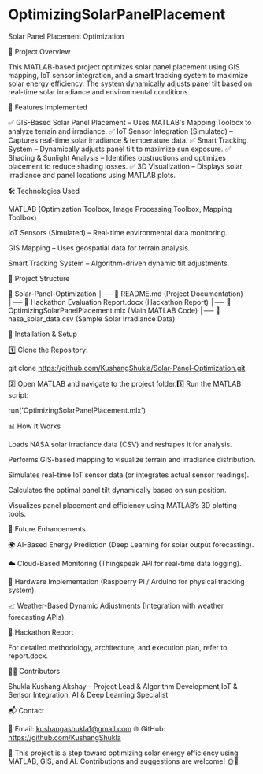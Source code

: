 # OptimizingSolarPanelPlacement
Solar Panel Placement Optimization

📌 Project Overview

This MATLAB-based project optimizes solar panel placement using GIS mapping, IoT sensor integration, and a smart tracking system to maximize solar energy efficiency. The system dynamically adjusts panel tilt based on real-time solar irradiance and environmental conditions.

🚀 Features Implemented

✅ GIS-Based Solar Panel Placement – Uses MATLAB's Mapping Toolbox to analyze terrain and irradiance.
✅ IoT Sensor Integration (Simulated) – Captures real-time solar irradiance & temperature data.
✅ Smart Tracking System – Dynamically adjusts panel tilt to maximize sun exposure.
✅ Shading & Sunlight Analysis – Identifies obstructions and optimizes placement to reduce shading losses.
✅ 3D Visualization – Displays solar irradiance and panel locations using MATLAB plots.

🛠 Technologies Used

MATLAB (Optimization Toolbox, Image Processing Toolbox, Mapping Toolbox)

IoT Sensors (Simulated) – Real-time environmental data monitoring.

GIS Mapping – Uses geospatial data for terrain analysis.

Smart Tracking System – Algorithm-driven dynamic tilt adjustments.

📄 Project Structure

📂 Solar-Panel-Optimization
│── 📜 README.md (Project Documentation)
│── 📜 Hackathon Evaluation Report.docx (Hackathon Report)
│── 📜 OptimizingSolarPanelPlacement.mlx (Main MATLAB Code)
│── 📜 nasa_solar_data.csv (Sample Solar Irradiance Data)

📌 Installation & Setup

1️⃣ Clone the Repository:

git clone https://github.com/KushangShukla/Solar-Panel-Optimization.git

2️⃣ Open MATLAB and navigate to the project folder.3️⃣ Run the MATLAB script:

run('OptimizingSolarPanelPlacement.mlx')

📊 How It Works

Loads NASA solar irradiance data (CSV) and reshapes it for analysis.

Performs GIS-based mapping to visualize terrain and irradiance distribution.

Simulates real-time IoT sensor data (or integrates actual sensor readings).

Calculates the optimal panel tilt dynamically based on sun position.

Visualizes panel placement and efficiency using MATLAB’s 3D plotting tools.

🔮 Future Enhancements

🌍 AI-Based Energy Prediction (Deep Learning for solar output forecasting).

☁️ Cloud-Based Monitoring (Thingspeak API for real-time data logging).

🏡 Hardware Implementation (Raspberry Pi / Arduino for physical tracking system).

📈 Weather-Based Dynamic Adjustments (Integration with weather forecasting APIs).

📜 Hackathon Report

For detailed methodology, architecture, and execution plan, refer to report.docx.

👨‍💻 Contributors

Shukla Kushang Akshay – Project Lead & Algorithm Development,IoT & Sensor Integration, AI & Deep Learning Specialist
 
📬 Contact

📩 Email: kushangashukla1@gmail.com
🌐 GitHub: https://github.com/KushangShukla

🚀 This project is a step toward optimizing solar energy efficiency using MATLAB, GIS, and AI. Contributions and suggestions are welcome! 🌞🔋


